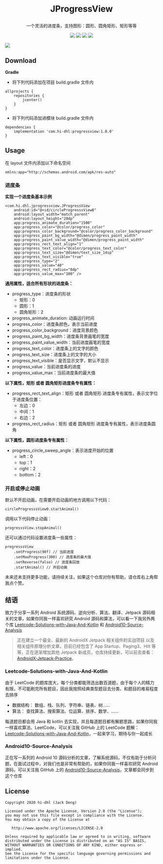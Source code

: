 
# <p align="center"> JProgressView </p>

<p align="center">
一个灵活的进度条，支持图形：圆形、圆角矩形、矩形等等
</p>

<p align="center">
<a href="https://github.com/hi-dhl"><img src="https://img.shields.io/badge/GitHub-HiDhl-4BC51D.svg?style=flat"></a> <a href="https://opensource.org/licenses/Apache-2.0"><img src="https://img.shields.io/badge/license-Apache2.0-blue.svg?style=flat"></a> <img src="https://img.shields.io/badge/language-kotlin-orange.svg"/> <img src="https://img.shields.io/badge/platform-android-lightgrey.svg"/>
</p>

![](http://cdn.51git.cn/2020-07-13-1594578127940.gif)

## Download

**Gradle**

* 将下列代码添加在项目 build.gradle 文件内

```
allprojects {
    repositories {
        jcenter()
    }
}
```

* 将下列代码添加进模块 build.gradle 文件内

```
dependencies {
    implementation 'com.hi-dhl:progressview:1.0.0'
}
```

## Usage

在 layout 文件内添加以下命名空间

```
xmlns:app="http://schemas.android.com/apk/res-auto"
```

### 进度条

**实现一个进度条基本示例**

```
<com.hi.dhl.jprogressview.JProgressView
    android:id="@+id/circleProgresssView0"
    android:layout_width="match_parent"
    android:layout_height="20dp"
    app:progress_animate_duration="1500"
    app:progress_color="@color/progress_color"
    app:progress_color_background="@color/progress_color_background"
    app:progress_paint_bg_width="@dimen/progress_paint_width"
    app:progress_paint_value_width="@dimen/progress_paint_width"
    app:progress_rect_text_align="1"
    app:progress_text_color="@color/progress_text_color"
    app:progress_text_size="@dimen/text_size_14sp"
    app:progress_text_visible="true"
    app:progress_type="2"
    app:progress_value="40"
    app:progress_rect_radius="8dp"
    app:progress_value_max="100" />
```

**通用属性，适合所有形状的进度条：**

* progress_type：进度条的形状
    * 矩形：0
    * 圆形：1
    * 圆角矩形：2
* progress_animate_duration: 动画运行时间
* progress_color：进度条颜色，表示当前进度
* progress_color_background：进度背景颜色
* progress_paint_bg_width：进度条背景画笔的宽度
* progress_paint_value_width：当前进度画笔的宽度
* progress_text_color：进度条上的文字的颜色
* progress_text_size：进度条上的文字的大小
* progress_text_visible：是否显示文字，默认不显示
* progress_value：当前进度条的进度
* progress_value_max：当前进度条的最大值

**以下属性，矩形 或者 圆角矩形进度条专有属性：**

* progress_rect_text_align：矩形 或者 圆角矩形 进度条专有属性，表示文字位于进度条位置：
    * 左边：0
    * 中间：1
    * 右边：2
* progress_rect_radius：矩形 或者 圆角矩形 进度条专有属性，表示进度条圆角

**以下属性，圆形进度条专有属性：**

* progress_circle_sweep_angle：表示进度开始的位置
    * left：0 
    * top：1 
    * right：2 
    * bottom：2

### 开启或停止动画

默认不开启动画，在需要开启动画的地方调用以下代码：

```
circleProgresssView0.startAnimal()
```

调用以下代码停止动画：

```
progresssView.stopAnimal()
```

还可以通过代码设置进度条一些属性：

```
progresssView
    .setProgress(90f) // 当前进度
    .setMaxProgress(300) // 进度条的最大值
    .setReverse(false) // 进度条回放
    .startAnimal() // 开启动画
```

未来还未支持更多功能，请持续关注，如果这个仓库对你有帮助，请仓库右上角帮我点个赞。

## 结语

致力于分享一系列 Android 系统源码、逆向分析、算法、翻译、Jetpack  源码相关的文章，如果你同我一样喜欢研究 Android 源码和算法，可以看一下我另外两个库 [Leetcode-Solutions-with-Java-And-Kotlin](https://github.com/hi-dhl/Leetcode-Solutions-with-Java-And-Kotlin) 和 [Android10-Source-Analysis](https://github.com/hi-dhl/Android10-Source-Analysis)

> 正在建立一个最全、最新的 AndroidX Jetpack 相关组件的实战项目 以及 相关组件原理分析文章，目前已经包含了 App Startup、Paging3、Hilt 等等，正在逐渐增加其他 Jetpack 新成员，仓库持续更新，可以前去查看：[AndroidX-Jetpack-Practice](https://github.com/hi-dhl/AndroidX-Jetpack-Practice)。

### Leetcode-Solutions-with-Java-And-Kotlin

由于 LeetCode 的题库庞大，每个分类都能筛选出数百道题，由于每个人的精力有限，不可能刷完所有题目，因此我按照经典类型题目去分类、和题目的难易程度去排序

* 数据结构： 数组、栈、队列、字符串、链表、树……
* 算法： 查找算法、搜索算法、位运算、排序、数学、……

每道题目都会用 Java 和 kotlin 去实现，并且每道题目都有解题思路，如果你同我一样喜欢算法、LeetCode，可以关注我 GitHub 上的 LeetCode 题解：[Leetcode-Solutions-with-Java-And-Kotlin](https://github.com/hi-dhl/Leetcode-Solutions-with-Java-And-Kotlin)，一起来学习，期待与你一起成长

### Android10-Source-Analysis

正在写一系列的 Android 10 源码分析的文章，了解系统源码，不仅有助于分析问题，在面试过程中，对我们也是非常有帮助的，如果你同我一样喜欢研究 Android 源码，可以关注我 GitHub 上的 [Android10-Source-Analysis](https://github.com/hi-dhl/Android10-Source-Analysis)，文章都会同步到这个仓库

## License

```
Copyright 2020 hi-dhl (Jack Deng)

Licensed under the Apache License, Version 2.0 (the "License");
you may not use this file except in compliance with the License.
You may obtain a copy of the License at

   http://www.apache.org/licenses/LICENSE-2.0

Unless required by applicable law or agreed to in writing, software
distributed under the License is distributed on an "AS IS" BASIS,
WITHOUT WARRANTIES OR CONDITIONS OF ANY KIND, either express or implied.
See the License for the specific language governing permissions and
limitations under the License.
```


